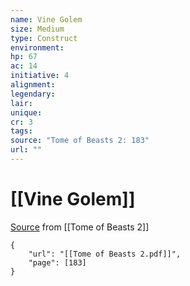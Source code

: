 ```yaml
---
name: Vine Golem
size: Medium
type: Construct
environment: 
hp: 67
ac: 14
initiative: 4
alignment: 
legendary: 
lair: 
unique: 
cr: 3
tags: 
source: "Tome of Beasts 2: 183"
url: ""
---
```

# [[Vine Golem]]

[Source](zotero://open-pdf/library/items/9UQIAB6R?page=183) from [[Tome of Beasts 2]]

```pdf
{
	"url": "[[Tome of Beasts 2.pdf]]",
	"page": [183]
}
```

